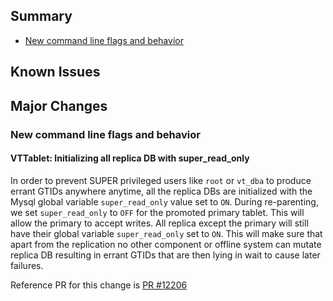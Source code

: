 ## Summary

- [New command line flags and behavior](#new-command-line-flags-and-behavior)

## Known Issues

## Major Changes

### New command line flags and behavior

#### VTTablet: Initializing all replica DB with super_read_only
In order to prevent SUPER privileged users like `root` or `vt_dba` to produce errant GTIDs anywhere anytime, all the replica DBs are initialized with the Mysql 
global variable `super_read_only` value set to `ON`. During re-parenting, we set `super_read_only` to `OFF` for the promoted primary tablet. This will allow the 
primary to accept writes. All replica except the primary will still have their global variable `super_read_only` set to `ON`. This will make sure that apart from
the replication no other component or offline system can mutate replica DB resulting in errant GTIDs that are then lying in wait to cause later failures.

Reference PR for this change is [PR #12206](https://github.com/vitessio/vitess/pull/12206)
